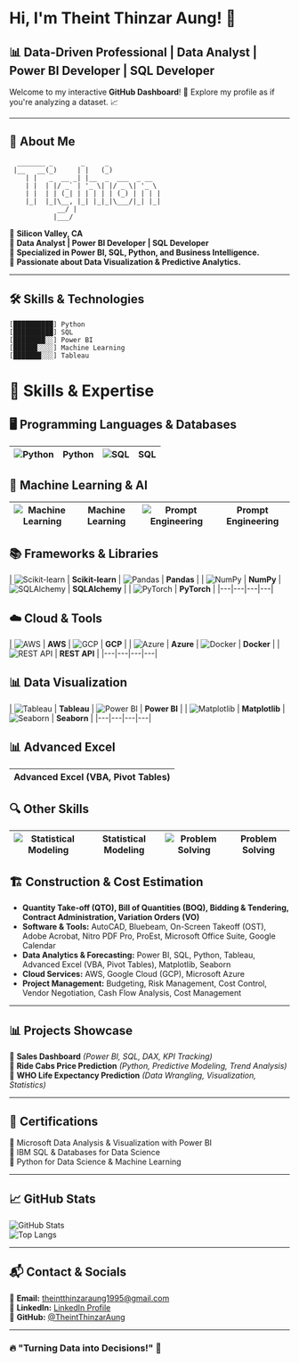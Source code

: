 # Hi, I'm Theint Thinzar Aung! 👋

## 📊 Data-Driven Professional | Data Analyst | Power BI Developer | SQL Developer

Welcome to my interactive **GitHub Dashboard**! 🚀 Explore my profile as if you're analyzing a dataset. 📈

---

## 🎨 About Me  
```ascii
  _______ _       _     _              
 |__   __(_)     | |   (_)             
    | |   _  __ _| |__  _  ___  _ __    
    | |  | |/ _` | '_ \| |/ _ \| '_ \   
    | |  | | (_| | | | | | (_) | | | |  
    |_|  |_|\__, |_| |_|_|\___/|_| |_|  
            __/ |                        
           |___/                         
```
📍 **Silicon Valley, CA**  
📌 **Data Analyst | Power BI Developer | SQL Developer**  
📌 **Specialized in Power BI, SQL, Python, and Business Intelligence.**  
📌 **Passionate about Data Visualization & Predictive Analytics.**  

---

## 🛠 Skills & Technologies  
```ascii
[██████████] Python        
[██████████] SQL          
[████████░░] Power BI     
[██████░░░░] Machine Learning 
[███████░░░] Tableau      
```
# 🚀 **Skills & Expertise**

## 🖥️ Programming Languages & Databases  
| ![Python](https://upload.wikimedia.org/wikipedia/commons/c/c3/Python-logo-notext.svg) | **Python** | ![SQL](https://upload.wikimedia.org/wikipedia/commons/8/87/Sql_data_base_with_logo.png) | **SQL** |
|---|---|---|---|

## 🤖 Machine Learning & AI  
| ![Machine Learning](https://upload.wikimedia.org/wikipedia/commons/3/3c/Machine_Learning_Logo.svg) | **Machine Learning** | ![Prompt Engineering](https://upload.wikimedia.org/wikipedia/commons/d/d3/Prompt-Engineering-Icon.png) | **Prompt Engineering** |
|---|---|---|---|

## 📚 Frameworks & Libraries  
| ![Scikit-learn](https://upload.wikimedia.org/wikipedia/commons/0/05/Scikit_learn_logo_small.svg) | **Scikit-learn** | ![Pandas](https://upload.wikimedia.org/wikipedia/commons/e/ed/Pandas_logo.svg) | **Pandas** |
| ![NumPy](https://upload.wikimedia.org/wikipedia/commons/3/31/NumPy_logo_2020.svg) | **NumPy** | ![SQLAlchemy](https://upload.wikimedia.org/wikipedia/commons/6/66/SQLAlchemy.svg) | **SQLAlchemy** |
| ![PyTorch](https://upload.wikimedia.org/wikipedia/commons/1/10/PyTorch_logo_icon.svg) | **PyTorch** |
|---|---|---|---|

## ☁️ Cloud & Tools  
| ![AWS](https://upload.wikimedia.org/wikipedia/commons/9/93/Amazon_Web_Services_Logo.svg) | **AWS** | ![GCP](https://upload.wikimedia.org/wikipedia/commons/c/cf/Google_Cloud_Logo.svg) | **GCP** |
| ![Azure](https://upload.wikimedia.org/wikipedia/commons/a/a8/Microsoft_Azure_Logo.svg) | **Azure** | ![Docker](https://upload.wikimedia.org/wikipedia/commons/4/4e/Docker_%28container_engine%29_logo.svg) | **Docker** |
| ![REST API](https://upload.wikimedia.org/wikipedia/commons/d/d2/RestApi-icon.png) | **REST API** |
|---|---|---|---|

## 📊 Data Visualization  
| ![Tableau](https://upload.wikimedia.org/wikipedia/commons/4/4b/Tableau_Logo.png) | **Tableau** | ![Power BI](https://upload.wikimedia.org/wikipedia/commons/c/cf/Power_BI_Logo.svg) | **Power BI** |
| ![Matplotlib](https://upload.wikimedia.org/wikipedia/commons/8/84/Matplotlib_icon.svg) | **Matplotlib** | ![Seaborn](https://seaborn.pydata.org/_images/logo-tall-lightbg.svg) | **Seaborn** |
|---|---|---|---|

## 📊 Advanced Excel  
| **Advanced Excel (VBA, Pivot Tables)** |
|---|

## 🔍 Other Skills  
| ![Statistical Modeling](https://upload.wikimedia.org/wikipedia/commons/d/d4/Statistical-Modeling-Icon.png) | **Statistical Modeling** | ![Problem Solving](https://upload.wikimedia.org/wikipedia/commons/a/a7/Problem-Solving-Icon.png) | **Problem Solving** |
|---|---|---|---|

## 🏗️ Construction & Cost Estimation  
- **Quantity Take-off (QTO), Bill of Quantities (BOQ), Bidding & Tendering, Contract Administration, Variation Orders (VO)**  
- **Software & Tools:** AutoCAD, Bluebeam, On-Screen Takeoff (OST), Adobe Acrobat, Nitro PDF Pro, ProEst, Microsoft Office Suite, Google Calendar  
- **Data Analytics & Forecasting:** Power BI, SQL, Python, Tableau, Advanced Excel (VBA, Pivot Tables), Matplotlib, Seaborn  
- **Cloud Services:** AWS, Google Cloud (GCP), Microsoft Azure  
- **Project Management:** Budgeting, Risk Management, Cost Control, Vendor Negotiation, Cash Flow Analysis, Cost Management  


---

## 📊 Projects Showcase  
📌 **Sales Dashboard** *(Power BI, SQL, DAX, KPI Tracking)*  
📌 **Ride Cabs Price Prediction** *(Python, Predictive Modeling, Trend Analysis)*  
📌 **WHO Life Expectancy Prediction** *(Data Wrangling, Visualization, Statistics)*  

---

## 📜 Certifications  
📜 Microsoft Data Analysis & Visualization with Power BI  
📜 IBM SQL & Databases for Data Science  
📜 Python for Data Science & Machine Learning  

---

## 📈 GitHub Stats  
![GitHub Stats](https://github-readme-stats.vercel.app/api?username=TheintThinzarAung&show_icons=true&theme=radical)  
![Top Langs](https://github-readme-stats.vercel.app/api/top-langs/?username=TheintThinzarAung&layout=compact&theme=radical)  

---

## 📬 Contact & Socials  
📧 **Email:** [theintthinzaraung1995@gmail.com](mailto:theintthinzaraung1995@gmail.com)  
🔗 **LinkedIn:** [LinkedIn Profile](https://www.linkedin.com/in/theintthinzaraung/)  
🐙 **GitHub:** [@TheintThinzarAung](https://github.com/TheintThinzarAung)  

---

### 🔥 "Turning Data into Decisions!" 🚀
